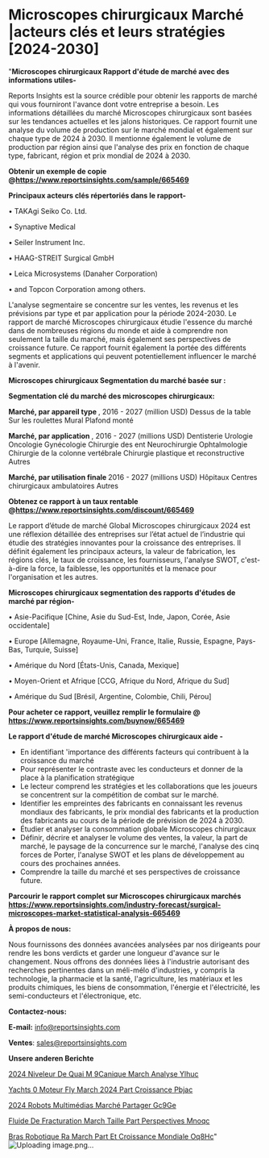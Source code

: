 # Microscopes chirurgicaux Marché |acteurs clés et leurs stratégies [2024-2030]

"<strong>Microscopes chirurgicaux Rapport d'étude de marché avec des informations utiles-</strong>

Reports Insights est la source crédible pour obtenir les rapports de marché qui vous fourniront l'avance dont votre entreprise a besoin. Les informations détaillées du marché Microscopes chirurgicaux sont basées sur les tendances actuelles et les jalons historiques. Ce rapport fournit une analyse du volume de production sur le marché mondial et également sur chaque type de 2024 à 2030. Il mentionne également le volume de production par région ainsi que l'analyse des prix en fonction de chaque type, fabricant, région et prix mondial de 2024 à 2030.

<strong><b>Obtenir un exemple de copie @</b></strong><a href=https://www.reportsinsights.com/sample/665469><strong><b>https://www.reportsinsights.com/sample/665469</b></strong></a>

<b>Principaux acteurs clés répertoriés dans le rapport-</b>

<b> </b>• TAKAgi Seiko Co. Ltd.

• Synaptive Medical

• Seiler Instrument Inc.

• HAAG-STREIT Surgical GmbH

• Leica Microsystems (Danaher Corporation)

• and Topcon Corporation among others.

L'analyse segmentaire se concentre sur les ventes, les revenus et les prévisions par type et par application pour la période 2024-2030. Le rapport de marché Microscopes chirurgicaux étudie l'essence du marché dans de nombreuses régions du monde et aide à comprendre non seulement la taille du marché, mais également ses perspectives de croissance future. Ce rapport fournit également la portée des différents segments et applications qui peuvent potentiellement influencer le marché à l'avenir.

<strong>Microscopes chirurgicaux Segmentation du marché basée sur :</strong>

<strong> Segmentation clé du marché des microscopes chirurgicaux: </strong>

<strong> <strong> Marché, par appareil </strong> type </strong>, 2016 - 2027 (million USD)
Dessus de la table
Sur les roulettes
Mural
Plafond monté

<strong> Marché, par application </strong>, 2016 - 2027 (millions USD)
Dentisterie
Urologie
Oncologie
Gynécologie
Chirurgie des ent
Neurochirurgie
Ophtalmologie
Chirurgie de la colonne vertébrale
Chirurgie plastique et reconstructive
Autres

<strong> Marché, par utilisation finale </strong> 2016 - 2027 (millions USD)
Hôpitaux
Centres chirurgicaux ambulatoires
Autres

<strong><b>Obtenez ce rapport à un taux rentable @</b></strong><a href=https://www.reportsinsights.com/discount/665469><strong><b>https://www.reportsinsights.com/discount/665469</b></strong></a>

Le rapport d’étude de marché Global Microscopes chirurgicaux 2024 est une réflexion détaillée des entreprises sur l’état actuel de l’industrie qui étudie des stratégies innovantes pour la croissance des entreprises. Il définit également les principaux acteurs, la valeur de fabrication, les régions clés, le taux de croissance, les fournisseurs, l'analyse SWOT, c'est-à-dire la force, la faiblesse, les opportunités et la menace pour l'organisation et les autres.

<strong>Microscopes chirurgicaux segmentation des rapports d'études de marché par région-</strong>

• Asie-Pacifique [Chine, Asie du Sud-Est, Inde, Japon, Corée, Asie occidentale]

• Europe [Allemagne, Royaume-Uni, France, Italie, Russie, Espagne, Pays-Bas, Turquie, Suisse]

• Amérique du Nord [États-Unis, Canada, Mexique]

• Moyen-Orient et Afrique [CCG, Afrique du Nord, Afrique du Sud]

• Amérique du Sud [Brésil, Argentine, Colombie, Chili, Pérou]

<strong>Pour acheter ce rapport, veuillez remplir le formulaire @   <a href=https://www.reportsinsights.com/buynow/665469>https://www.reportsinsights.com/buynow/665469</a></strong>

<strong>Le rapport d'étude de marché Microscopes chirurgicaux aide -</strong>
<ul>
  <li>En identifiant 'importance des différents facteurs qui contribuent à la croissance du marché</li>
  <li>Pour représenter le contraste avec les conducteurs et donner de la place à la planification stratégique</li>
  <li>Le lecteur comprend les stratégies et les collaborations que les joueurs se concentrent sur la compétition de combat sur le marché.</li>
  <li>Identifier les empreintes des fabricants en connaissant les revenus mondiaux des fabricants, le prix mondial des fabricants et la production des fabricants au cours de la période de prévision de 2024 à 2030.</li>
  <li>Étudier et analyser la consommation globale Microscopes chirurgicaux</li>
  <li>Définir, décrire et analyser le volume des ventes, la valeur, la part de marché, le paysage de la concurrence sur le marché, l'analyse des cinq forces de Porter, l'analyse SWOT et les plans de développement au cours des prochaines années.</li>
  <li>Comprendre la taille du marché et ses perspectives de croissance future.</li>
</ul>

<strong>Parcourir le rapport complet sur Microscopes chirurgicaux marchés <a href=https://www.reportsinsights.com/industry-forecast/surgical-microscopes-market-statistical-analysis-665469>https://www.reportsinsights.com/industry-forecast/surgical-microscopes-market-statistical-analysis-665469</a></strong>

<strong>À propos de nous:</strong>

Nous fournissons des données avancées analysées par nos dirigeants pour rendre les bons verdicts et garder une longueur d'avance sur le changement. Nous offrons des données liées à l'industrie autorisant des recherches pertinentes dans un méli-mélo d'industries, y compris la technologie, la pharmacie et la santé, l'agriculture, les matériaux et les produits chimiques, les biens de consommation, l'énergie et l'électricité, les semi-conducteurs et l'électronique, etc.

<strong>Contactez-nous:</strong>

<strong>E-mail:</strong> <a href=mailto:info@reportsinsights.com>info@reportsinsights.com</a>

<strong>Ventes</strong>: <a href=mailto:sales@reportsinsights.com>sales@reportsinsights.com</a>

<strong>Unsere anderen Berichte</strong>

<a href=https://www.linkedin.com/pulse/2024-niveleur-de-quai-m%C3%A9canique-march%C3%A9-analyse-ylhuc/>2024 Niveleur De Quai M 9Canique March Analyse Ylhuc</a>

<a href=https://www.linkedin.com/pulse/yachts-%C3%A0-moteur-fly-march%C3%A9-2024-part-croissance-pbjac/>Yachts  0 Moteur Fly March 2024 Part Croissance Pbjac</a>

<a href=https://www.linkedin.com/pulse/2024-robots-multimédias-marché-partager-gc9ge/>2024 Robots Multimédias Marché Partager Gc9Ge</a>

<a href=https://www.linkedin.com/pulse/fluide-de-fracturation-march%C3%A9-taille-part-perspectives-mnoqc/>Fluide De Fracturation March Taille Part Perspectives Mnoqc</a>

<a href=https://www.linkedin.com/pulse/bras-robotique-ra-march%C3%A9-part-et-croissance-mondiale-oq8hc/>Bras Robotique Ra March Part Et Croissance Mondiale Oq8Hc</a>"
![Uploading image.png…]()
